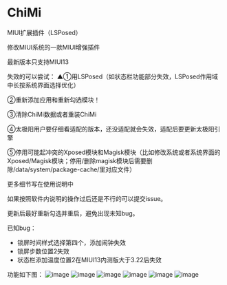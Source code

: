 # ChiMi #
MIUI扩展插件（LSPosed）

修改MIUI系统的一款MIUI增强插件


最新版本只支持MIUI13

失效的可以尝试：
▲①用LSPosed（如状态栏功能部分失效，LSPosed作用域中长按系统界面选择优化） 

②重新添加应用和重新勾选模块！

③清除ChiMi数据或者重装ChiMi

④太极阳用户要仔细看适配的版本，还没适配就会失效，适配后要更新太极阳引擎

⑤停用可能起冲突的Xposed模块和Magisk模块（比如修改系统或者系统界面的Xposed/Magisk模块；停用/删除magisk模块后需要删除/data/system/package-cache/里对应文件）

更多细节写在使用说明中

如果按照软件内说明的操作过后还是不行的可以提交issue。

更新后最好重新勾选并重启，避免出现未知bug。

已知bug：
- 锁屏时间样式选择第四个，添加闹钟失效
- 锁屏步数位置2失效
- 状态栏添加温度位置2在MIUI13内测版大于3.22后失效

功能如下图：
![image](https://github.com/yonghen/chimi-/raw/master/img/1.jpg)
![image](https://github.com/yonghen/chimi-/raw/master/img/2.jpg)
![image](https://github.com/yonghen/chimi-/raw/master/img/3.jpg)
![image](https://github.com/yonghen/chimi-/raw/master/img/4.jpg)
![image](https://github.com/yonghen/chimi-/raw/master/img/5.jpg)
![image](https://github.com/yonghen/chimi-/raw/master/img/6.jpg)
